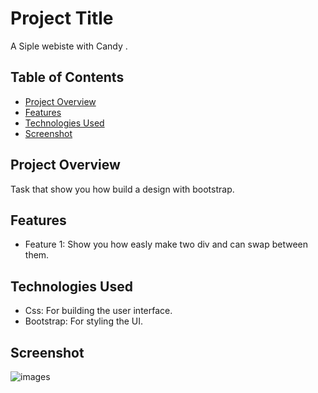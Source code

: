 # Project Title

A Siple webiste with Candy .

## Table of Contents

- [Project Overview](#project-overview)
- [Features](#features)
- [Technologies Used](#technologies-used)
- [Screenshot](#screenshot)


## Project Overview

Task that show you how build a design with bootstrap.

## Features

- Feature 1: Show you how easly make two div and can swap between them.

## Technologies Used

- Css: For building the user interface.
- Bootstrap: For styling the UI.

## Screenshot 
![images](src/Assets/swiper.png)
